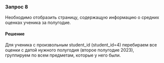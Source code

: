 ### Запрос 8

Необходимо отобразить страницу, содержащую информацию о средних оценках ученика за полугодие.

#### Решение

Для ученика с произвольным student_id (student_id=4) перебираем все оценки с датой нужного полугодия 
(второе полугодие 2023), группируем по всем предметам, которые у него были.
